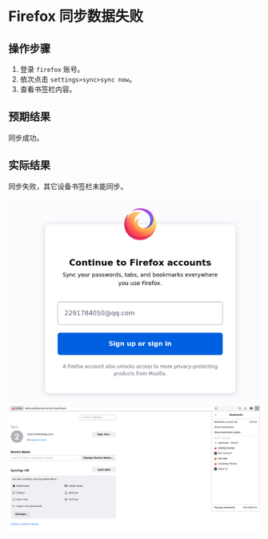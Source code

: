 # Firefox 同步数据失败

## 操作步骤

1. 登录 `firefox` 账号。
2. 依次点击 `settings>sync>sync now`。
3. 查看书签栏内容。

## 预期结果

同步成功。

## 实际结果

同步失败，其它设备书签栏未能同步。

![Firefox同步数据失败1](./img/Firefox同步数据失败1.png)
![Firefox同步数据失败2](./img/Firefox同步数据失败2.png)
